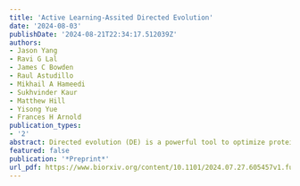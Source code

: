 ```yaml
---
title: 'Active Learning-Assited Directed Evolution'
date: '2024-08-03'
publishDate: '2024-08-21T22:34:17.512039Z'
authors:
- Jason Yang
- Ravi G Lal
- James C Bowden
- Raul Astudillo
- Mikhail A Hameedi
- Sukhvinder Kaur
- Matthew Hill
- Yisong Yue
- Frances H Arnold
publication_types:
- '2'
abstract: Directed evolution (DE) is a powerful tool to optimize protein fitness for a specific application. However, DE can be inefficient when mutations exhibit non-additive, or epistatic, behavior. Here, we present Active Learning-assisted Directed Evolution (ALDE), an iterative machine learning-assisted DE workflow that leverages uncertainty quantification to explore the search space of proteins more efficiently than current DE methods. We apply ALDE to an engineering landscape that is challenging for DE; namely, optimization of five epistatic residues in the active site of an enzyme. In three rounds of wet-lab experimentation, we improve the yield of a desired product of a non-native cyclopropanation reaction from 12% to 93%. We also perform computational simulations on existing protein sequence-fitness datasets to support our argument that ALDE can be more effective than DE. Overall, ALDE is a practical and broadly applicable strategy to unlock improved protein engineering outcomes.
featured: false
publication: '*Preprint*'
url_pdf: https://www.biorxiv.org/content/10.1101/2024.07.27.605457v1.full.pdf
---
```


